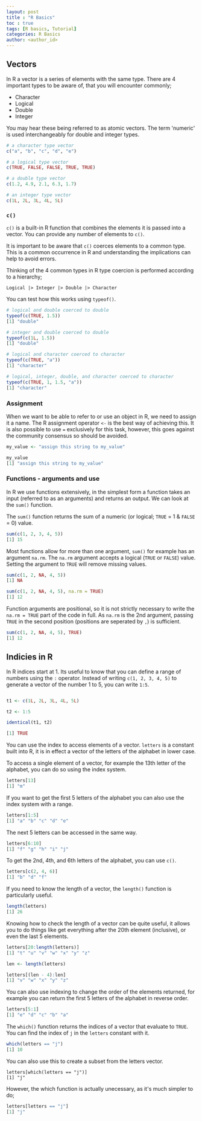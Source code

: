 ```yaml
---
layout: post
title : "R Basics"
toc : true
tags: [R basics, Tutorial]
categories: R Basics
author: <author_id>
---
```


<script src="https://kit.fontawesome.com/6594d43a2e.js" crossorigin="anonymous"></script>

<style>
div.blue {color:#000000; background-color:#a7c6ff; border-radius: 5px; padding: 12px; opacity:1; margin-bottom:20px;}
</style>

<style>
div.yellow {color:#000000; background-color:#fff0a7; border-radius: 5px; padding: 12px; opacity:1; margin-bottom:20px;}
</style>

<style>
div.red {color:#000000; background-color:#ffa7a7; border-radius: 5px; padding: 12px; opacity:1; margin-bottom:20px;}
</style>

## Vectors

In R a vector is a series of elements with the same type. There are 4 important types to be aware of, that you will encounter commonly;

* Character
* Logical
* Double
* Integer

You may hear these being referred to as atomic vectors. The term 'numeric' is used interchangeably for double and integer types.

```r
# a character type vector
c("a", "b", "c", "d", "e")

# a logical type vector
c(TRUE, FALSE, FALSE, TRUE, TRUE)

# a double type vector
c(1.2, 4.9, 2.1, 6.3, 1.7)

# an integer type vector
c(1L, 2L, 3L, 4L, 5L)
```

### `c()`

`c()` is a built-in R function that combines the elements it is passed into a vector. You can provide any number of elements to `c()`. 

It is important to be aware that `c()` coerces elements to a common type. This is a common occurrence in R and understanding the implications can help to avoid errors.

Thinking of the 4 common types in R type coercion is performed according to a hierarchy;

`Logical |> Integer |> Double |> Character`

You can test how this works using `typeof()`.

```r
# logical and double coerced to double
typeof(c(TRUE, 1.5))
[1] "double"

# integer and double coerced to double
typeof(c(1L, 1.5))
[1] "double"

# logical and character coerced to character
typeof(c(TRUE, "a"))
[1] "character"

# logical, integer, double, and character coerced to character
typeof(c(TRUE, 1, 1.5, "a"))
[1] "character"
```

### Assignment

When we want to be able to refer to or use an object in R, we need to assign it a name. The R assignment operator `<-` is the best way of achieving this. It is also possible to use `=` exclusively for this task, however, this goes against the community consensus so should be avoided.

```r
my_value <- "assign this string to my_value"

my_value
[1] "assign this string to my_value"
```

### Functions - arguments and use

In R we use functions extensively, in the simplest form a function takes an input (referred to as an arguments) and returns an output. We can look at the `sum()` function.

The `sum()` function returns the sum of a numeric (or logical; `TRUE` = 1 & `FALSE` = 0) value.

```r
sum(c(1, 2, 3, 4, 5))
[1] 15
```

Most functions allow for more than one argument, `sum()` for example has an argument `na.rm`. The `na.rm` argument accepts a logical (`TRUE` or `FALSE`) value. Setting the argument to `TRUE` will remove missing values.

```r
sum(c(1, 2, NA, 4, 5))
[1] NA

sum(c(1, 2, NA, 4, 5), na.rm = TRUE)
[1] 12
```

Function arguments are positional, so it is not strictly necessary to write the `na.rm = TRUE` part of the code in full. As `na.rm` is the 2nd argument, passing `TRUE` in the second position (positions are seperated by `,`) is sufficient.

```r
sum(c(1, 2, NA, 4, 5), TRUE)
[1] 12
```

## Indicies in R

In R indices start at 1. Its useful to know that you can define a range of numbers using the `:` operator. Instead of writing `c(1, 2, 3, 4, 5)` to generate a vector of the number 1 to 5, you can write `1:5`.

```r

t1 <- c(1L, 2L, 3L, 4L, 5L)

t2 <- 1:5

identical(t1, t2)

[1] TRUE
```

You can use the index to access elements of a vector. `letters` is a constant built into R, it is in effect a vector of the letters of the alphabet in lower case.

To access a single element of a vector, for example the 13th letter of the alphabet, you can do so using the index system.

```r
letters[13]
[1] "m"
```

If you want to get the first 5 letters of the alphabet you can also use the index system with a range.


```r
letters[1:5]
[1] "a" "b" "c" "d" "e"
```

The next 5 letters can be accessed in the same way.


```r
letters[6:10]
[1] "f" "g" "h" "i" "j"

```

To get the 2nd, 4th, and 6th letters of the alphabet, you can use `c()`.

```r
letters[c(2, 4, 6)]
[1] "b" "d" "f"
```

If you need to know the length of a vector, the `length()` function is particularly useful.

```r
length(letters)
[1] 26
```
Knowing how to check the length of a vector can be quite useful, it allows you to do things like get everything after the 20th element (inclusive), or even the last 5 elements.

```r
letters[20:length(letters)]
[1] "t" "u" "v" "w" "x" "y" "z"

len <- length(letters)

letters[(len - 4):len]
[1] "v" "w" "x" "y" "z"

```

You can also use indexing to change the order of the elements returned, for example you can return the first 5 letters of the alphabet in reverse order.

```r
letters[5:1]
[1] "e" "d" "c" "b" "a"
```

The `which()` function returns the indices of a vector that evaluate to `TRUE`. You can find the index of `j` in the `letters` constant with it.

```r
which(letters == "j")
[1] 10
```

You can also use this to create a subset from the letters vector.

```
letters[which(letters == "j")]
[1] "j"
```

However, the which function is actually unecessary, as it's much simpler to do;

```r
letters[letters == "j"]
[1] "j"
```














